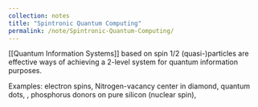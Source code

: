 ```yaml
---
collection: notes
title: "Spintronic Quantum Computing"
permalink: /note/Spintronic-Quantum-Computing/
---
```

[[Quantum Information Systems]] based on spin 1/2 (quasi-)particles are effective ways of achieving a 2-level system for quantum information purposes.

Examples: electron spins, Nitrogen-vacancy center in diamond, quantum dots, , phosphorus donors on pure silicon (nuclear spin), 